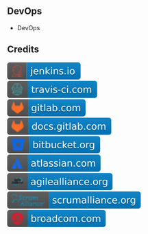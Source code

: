 DevOps
-----

- DevOps

Credits
-------
[![image](
Credits/jenkins.io.svg)](https://jenkins.io.com/)  
[![image](
Credits/travis-ci.com.svg)](https://travis-ci.com/)  
[![image](
Credits/gitlab.com.svg)](https://gitlab.com/)  
[![image](
Credits/docs.gitlab.com.svg)](https://docs.gitlab.com/)  
[![image](
Credits/bitbucket.org.svg)](https://bitbucket.org/)  
[![image](
Credits/atlassian.com.svg)](https://atlassian.com/)  
[![image](
Credits/agilealliance.org.svg)](https://agilealliance.org/)  
[![image](
Credits/scrumalliance.org.svg)](https://scrumalliance.org/)  
[![image](
Credits/broadcom.com.svg)](https://broadcom.com/)

